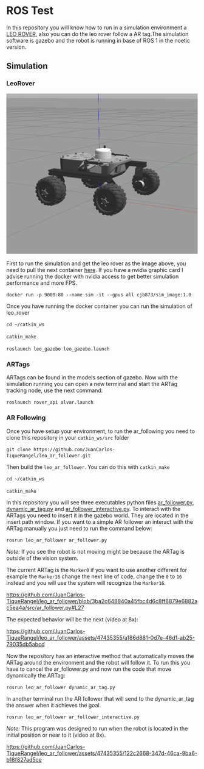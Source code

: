 # ROS Test
In this repository you will know how to run in a simulation environment a [LEO ROVER](https://www.leorover.tech/), also you can do the leo rover follow a AR tag.The simulation software is gazebo and the robot is running in base of ROS 1 in the noetic version.

## Simulation

### LeoRover
![LeoRover](docs/leo_rover_gazebo.png)


First to run the simulation and get the leo rover as the image above, you need to pull the next container [here](https://hub.docker.com/r/cjb873/sim_image). If you have a nvidia graphic card I advise running the docker with nvidia access to get better simulation performance and more FPS.

```
docker run -p 9000:80 --name sim -it --gpus all cjb873/sim_image:1.0
```

Once you have running the docker container you can run the simulation of leo_rover
```
cd ~/catkin_ws

catkin_make

roslaunch leo_gazebo leo_gazebo.launch
``` 

### ARTags
ARTags can be found in the models section of gazebo. Now with the simulation running you can open a new terminal and start the ARTag tracking node, use the next command:

```
roslaunch rover_api alvar.launch
```

### AR Following

Once you have setup your environment, to run the ar_following you need to clone this repository in your `catkin_ws/src` folder

```
git clone https://github.com/JuanCarlos-TiqueRangel/leo_ar_follower.git
```

Then build the `leo_ar_follower`. You can do this with `catkin_make`
```
cd ~/catkin_ws

catkin_make
```

In this repository you will see three executables python files [ar_follower.py](src/ar_follower.py), [dynamic_ar_tag.py](src/dynamic_ar_tag.py) and [ar_follower_interactive.py](src/ar_follower_interactive.py). To interact with the ARTags you need to insert it in the gazebo world. They are located in the insert path window. If you want to a simple AR follower an interact with the ARTag manually you just need to run the command below:

```
rosrun leo_ar_follower ar_follower.py
```

*Note:* If you see the robot is not moving might be because the ARTag is outside of the vision system.

The current ARTag is the `Marker0` if you want to use another different for example the `Marker16` change the next line of code, change the `0` to `16` instead and you will use the system will recognize the `Marker16`.

https://github.com/JuanCarlos-TiqueRangel/leo_ar_follower/blob/3ba2c648840a45fbc4d6c8ff8879e6882ac5ea4a/src/ar_follower.py#L27

The expected behavior will be the next (video at 8x): 

https://github.com/JuanCarlos-TiqueRangel/leo_ar_follower/assets/47435355/a186d881-0d7e-46d1-ab25-79035db5abcd

Now the repository has an interactive method that automatically moves the ARTag around the environment and the robot will follow it. To run this you have to cancel the ar_follower.py and now run the code that move dynamically the ARTag:

```
rosrun leo_ar_follower dynamic_ar_tag.py
```

In another terminal run the AR follower that will send to the dynamic_ar_tag the answer when it achieves the goal.

```
rosrun leo_ar_follower ar_follower_interactive.py
```
*Note:* This program was designed to run when the robot is located in the initial position or near to it (video at 8x).

https://github.com/JuanCarlos-TiqueRangel/leo_ar_follower/assets/47435355/122c2668-347d-46ca-9ba6-b18f827ad5ce





